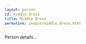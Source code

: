 ```yaml
---
layout: person
id: middle.dress
title: Middle Dress
permalink: people/middle.dress.html
---
```


Person details...